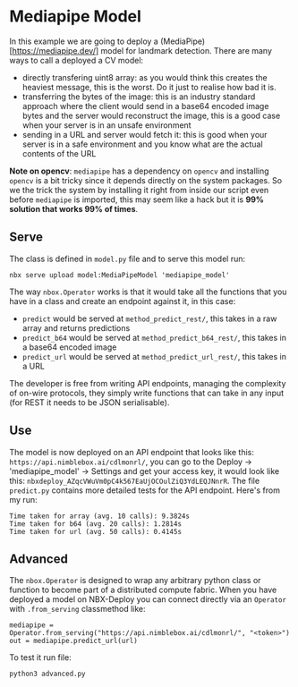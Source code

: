 # Mediapipe Model

In this example we are going to deploy a (MediaPipe)[https://mediapipe.dev/] model for landmark detection. There are many ways to call a deployed a CV model:
- directly transfering uint8 array: as you would think this creates the heaviest message, this is the worst. Do it just to realise how bad it is.
- transferring the bytes of the image: this is an industry standard approach where the client would send in a base64 encoded image bytes and the server would reconstruct the image, this is a good case when your server is in an unsafe environment
- sending in a URL and server would fetch it: this is good when your server is in a safe environment and you know what are the actual contents of the URL

**Note on opencv**: `mediapipe` has a dependency on `opencv` and installing `opencv` is a bit tricky since it depends directly on the system packages. So we the trick the system by installing it right from inside our script even before `mediapipe` is imported, this may seem like a hack but it is **99% solution that works 99% of times**.

## Serve

The class is defined in `model.py` file and to serve this model run:
```
nbx serve upload model:MediaPipeModel 'mediapipe_model'
```

The way `nbox.Operator` works is that it would take all the functions that you have in a class and create an endpoint against it, in this case:

- `predict` would be served at `method_predict_rest/`, this takes in a raw array and returns predictions
- `predict_b64` would be served at `method_predict_b64_rest/`, this takes in a base64 encoded image
- `predict_url` would be served at `method_predict_url_rest/`, this takes in a URL

The developer is free from writing API endpoints, managing the complexity of on-wire protocols, they simply write functions that can take in any input (for REST it needs to be JSON serialisable).

## Use

The model is now deployed on an API endpoint that looks like this: `https://api.nimblebox.ai/cdlmonrl/`, you can go to the Deploy → 'mediapipe_model' → Settings and get your access key, it would look like this: `nbxdeploy_AZqcVWuVm0pC4k567EaUjOCOulZiQ3YdLEQJNnrR`. The file `predict.py` contains more detailed tests for the API endpoint. Here's from my run:

```
Time taken for array (avg. 10 calls): 9.3824s
Time taken for b64 (avg. 20 calls): 1.2814s
Time taken for url (avg. 50 calls): 0.4145s
```

## Advanced

The `nbox.Operator` is designed to wrap any arbitrary python class or function to become part of a distributed compute fabric. When you have deployed a model on NBX-Deploy you can connect directly via an `Operator` with `.from_serving` classmethod like:

```
mediapipe = Operator.from_serving("https://api.nimblebox.ai/cdlmonrl/", "<token>")
out = mediapipe.predict_url(url)
```

To test it run file:
```
python3 advanced.py
```
